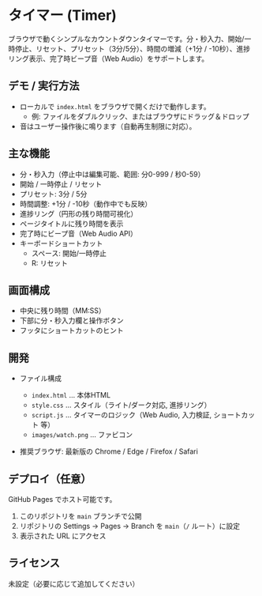# タイマー (Timer)

ブラウザで動くシンプルなカウントダウンタイマーです。分・秒入力、開始/一時停止、リセット、プリセット（3分/5分）、時間の増減（+1分 / -10秒）、進捗リング表示、完了時ビープ音（Web Audio）をサポートします。

## デモ / 実行方法
- ローカルで `index.html` をブラウザで開くだけで動作します。
  - 例: ファイルをダブルクリック、またはブラウザにドラッグ＆ドロップ
- 音はユーザー操作後に鳴ります（自動再生制限に対応）。

## 主な機能
- 分・秒入力（停止中は編集可能、範囲: 分0-999 / 秒0-59）
- 開始 / 一時停止 / リセット
- プリセット: 3分 / 5分
- 時間調整: +1分 / -10秒（動作中でも反映）
- 進捗リング（円形の残り時間可視化）
- ページタイトルに残り時間を表示
- 完了時にビープ音（Web Audio API）
- キーボードショートカット
  - スペース: 開始/一時停止
  - R: リセット

## 画面構成
- 中央に残り時間（MM:SS）
- 下部に分・秒入力欄と操作ボタン
- フッタにショートカットのヒント

## 開発
- ファイル構成
  - `index.html` … 本体HTML
  - `style.css` … スタイル（ライト/ダーク対応, 進捗リング）
  - `script.js` … タイマーのロジック（Web Audio, 入力検証, ショートカット 等）
  - `images/watch.png` … ファビコン

- 推奨ブラウザ: 最新版の Chrome / Edge / Firefox / Safari

## デプロイ（任意）
GitHub Pages でホスト可能です。
1. このリポジトリを `main` ブランチで公開
2. リポジトリの Settings → Pages → Branch を `main`（`/` ルート）に設定
3. 表示された URL にアクセス

## ライセンス
未設定（必要に応じて追加してください）

